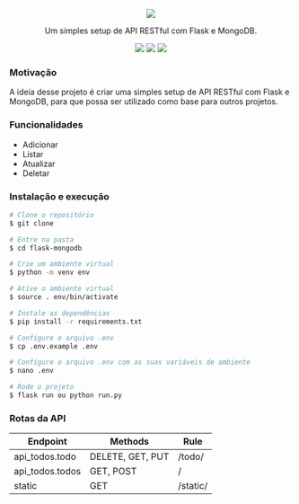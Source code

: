 <p align="center">
  <img src="https://res.cloudinary.com/dnqiosdb6/image/upload/v1670929871/cover/flask-mongodb_kmrq6f.png" />
  <br/>
</p>

<p align="center" style="margin: 0.618rem 0 0.618rem 0">
Um simples setup de API RESTful com Flask e MongoDB.
</p>

<p align="center">
<img src="https://img.shields.io/badge/MongoDB-%234ea94b.svg?style=for-the-badge&logo=mongodb&logoColor=white"/>
<img src="https://img.shields.io/badge/python-3670A0?style=for-the-badge&logo=python&logoColor=ffdd54"/>
<img src="https://img.shields.io/badge/flask-%23000.svg?style=for-the-badge&logo=flask&logoColor=white"/>
</p>

### Motivação

A ideia desse projeto é criar uma simples setup de API RESTful com Flask e MongoDB, para que possa ser utilizado como base para outros projetos.

### Funcionalidades

- Adicionar
- Listar
- Atualizar
- Deletar

### Instalação e execução

```bash
# Clone o repositório
$ git clone

# Entre na pasta
$ cd flask-mongodb

# Crie um ambiente virtual
$ python -m venv env

# Ative o ambiente virtual
$ source . env/bin/activate

# Instale as dependências
$ pip install -r requirements.txt

# Configure o arquivo .env
$ cp .env.example .env

# Configure o arquivo .env com as suas variáveis de ambiente
$ nano .env

# Rode o projeto
$ flask run ou python run.py
```

### Rotas da API

<table>
   <thead>
      <tr>
         <th>Endpoint</th>
         <th>Methods</th>
         <th>Rule</th>
      </tr>
   </thead>
   <tbody>
      <tr>
         <td>api_todos.todo</td>
         <td>DELETE, GET, PUT</td>
         <td>/todo/</td>
      </tr>
      <tr>
         <td>api_todos.todos</td>
         <td>GET, POST</td>
         <td>/</td>
      </tr>
      <tr>
         <td>static</td>
         <td>GET</td>
         <td>/static/</td>
      </tr>
   </tbody>
</table>
